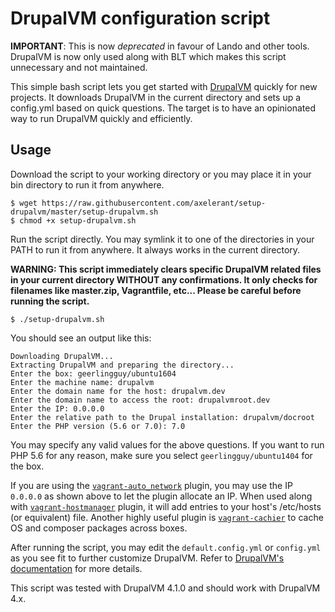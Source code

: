 # DrupalVM configuration script

**IMPORTANT**: This is now *deprecated* in favour of Lando and other tools. DrupalVM is now only used along with BLT which makes this script unnecessary and not maintained.

This simple bash script lets you get started with [DrupalVM](https://www.drupalvm.com/) quickly for new projects. It downloads DrupalVM in the current directory and sets up a config.yml based on quick questions. The target is to have an opinionated way to run DrupalVM quickly and efficiently.

## Usage

Download the script to your working directory or you may place it in your bin directory to run it from anywhere.

    $ wget https://raw.githubusercontent.com/axelerant/setup-drupalvm/master/setup-drupalvm.sh
    $ chmod +x setup-drupalvm.sh

Run the script directly. You may symlink it to one of the directories in your PATH to run it from anywhere. It always works in the current directory.

**WARNING: This script immediately clears specific DrupalVM related files in your current directory WITHOUT any confirmations. It only checks for filenames like master.zip, Vagrantfile, etc... Please be careful before running the script.**

    $ ./setup-drupalvm.sh

You should see an output like this:

    Downloading DrupalVM...
    Extracting DrupalVM and preparing the directory...
    Enter the box: geerlingguy/ubuntu1604
    Enter the machine name: drupalvm
    Enter the domain name for the host: drupalvm.dev
    Enter the domain name to access the root: drupalvmroot.dev
    Enter the IP: 0.0.0.0
    Enter the relative path to the Drupal installation: drupalvm/docroot
    Enter the PHP version (5.6 or 7.0): 7.0

You may specify any valid values for the above questions. If you want to run PHP 5.6 for any reason, make sure you select `geerlingguy/ubuntu1404` for the box.

If you are using the [`vagrant-auto_network`](https://github.com/oscar-stack/vagrant-auto_network) plugin, you may use the IP `0.0.0.0` as shown above to let the plugin allocate an IP. When used along with [`vagrant-hostmanager`](https://github.com/devopsgroup-io/vagrant-hostmanager) plugin, it will add entries to your host's /etc/hosts (or equivalent) file. Another highly useful plugin is [`vagrant-cachier`](https://github.com/fgrehm/vagrant-cachier) to cache OS and composer packages across boxes.

After running the script, you may edit the `default.config.yml` or `config.yml` as you see fit to further customize DrupalVM. Refer to [DrupalVM's documentation](http://docs.drupalvm.com/en/latest/) for more details.

This script was tested with DrupalVM 4.1.0 and should work with DrupalVM 4.x.
